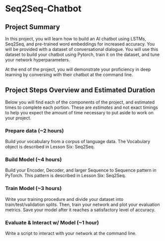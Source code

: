 # Seq2Seq-Chatbot


## Project Summary

In this project, you will learn how to build an AI chatbot using LSTMs, Seq2Seq, and pre-trained word embeddings for increased accuracy. You will be provided with a dataset of conversational dialogue. You will use this dataset to build your chatbot using Pytorch, train it on the dataset, and tune your network hyperparameters.

At the end of the project, you will demonstrate your proficiency in deep learning by conversing with their chatbot at the command line.

  

## Project Steps Overview and Estimated Duration

Below you will find each of the components of the project, and estimated times to complete each portion. These are  _estimates_  and not exact timings to help you expect the amount of time necessary to put aside to work on your project.

  

### Prepare data (~2 hours)

Build your vocabulary from a corpus of language data. The Vocabulary object is described in Lesson Six: Seq2Seq.

### Build Model (~4 hours)

Build your Encoder, Decoder, and larger Sequence to Sequence pattern in PyTorch. This pattern is described in Lesson Six: Seq2Seq.

### Train Model (~3 hours)

Write your training procedure and divide your dataset into train/test/validation splits. Then, train your network and plot your evaluation metrics. Save your model after it reaches a satisfactory level of accuracy.

### Evaluate & Interact w/ Model (~1 hour)

Write a script to interact with your network at the command line.
